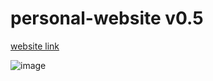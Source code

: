 # personal-website v0.5

[website link](https://cookie0o.ml)

![image](https://user-images.githubusercontent.com/81589649/189235205-7938a43a-9fec-445d-818c-15d57c5d4481.png)
